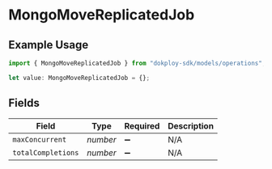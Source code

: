 # MongoMoveReplicatedJob

## Example Usage

```typescript
import { MongoMoveReplicatedJob } from "dokploy-sdk/models/operations";

let value: MongoMoveReplicatedJob = {};
```

## Fields

| Field              | Type               | Required           | Description        |
| ------------------ | ------------------ | ------------------ | ------------------ |
| `maxConcurrent`    | *number*           | :heavy_minus_sign: | N/A                |
| `totalCompletions` | *number*           | :heavy_minus_sign: | N/A                |